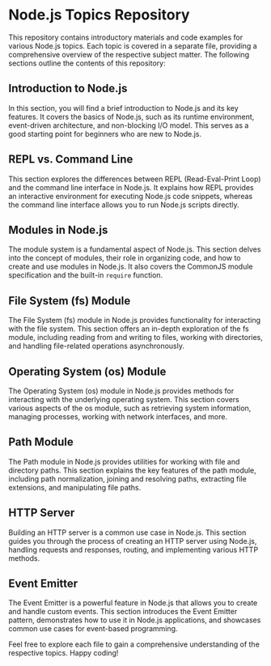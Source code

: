 # Node.js Topics Repository

This repository contains introductory materials and code examples for various Node.js topics. Each topic is covered in a separate file, providing a comprehensive overview of the respective subject matter. The following sections outline the contents of this repository:

## Introduction to Node.js

In this section, you will find a brief introduction to Node.js and its key features. It covers the basics of Node.js, such as its runtime environment, event-driven architecture, and non-blocking I/O model. This serves as a good starting point for beginners who are new to Node.js.

## REPL vs. Command Line

This section explores the differences between REPL (Read-Eval-Print Loop) and the command line interface in Node.js. It explains how REPL provides an interactive environment for executing Node.js code snippets, whereas the command line interface allows you to run Node.js scripts directly.

## Modules in Node.js

The module system is a fundamental aspect of Node.js. This section delves into the concept of modules, their role in organizing code, and how to create and use modules in Node.js. It also covers the CommonJS module specification and the built-in `require` function.

## File System (fs) Module

The File System (fs) module in Node.js provides functionality for interacting with the file system. This section offers an in-depth exploration of the fs module, including reading from and writing to files, working with directories, and handling file-related operations asynchronously.

## Operating System (os) Module

The Operating System (os) module in Node.js provides methods for interacting with the underlying operating system. This section covers various aspects of the os module, such as retrieving system information, managing processes, working with network interfaces, and more.

## Path Module

The Path module in Node.js provides utilities for working with file and directory paths. This section explains the key features of the path module, including path normalization, joining and resolving paths, extracting file extensions, and manipulating file paths.

## HTTP Server

Building an HTTP server is a common use case in Node.js. This section guides you through the process of creating an HTTP server using Node.js, handling requests and responses, routing, and implementing various HTTP methods.

## Event Emitter

The Event Emitter is a powerful feature in Node.js that allows you to create and handle custom events. This section introduces the Event Emitter pattern, demonstrates how to use it in Node.js applications, and showcases common use cases for event-based programming.

Feel free to explore each file to gain a comprehensive understanding of the respective topics. Happy coding!

